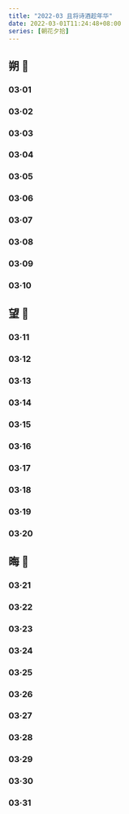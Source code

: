 ```yaml
---
title: "2022-03 且将诗酒趁年华"
date: 2022-03-01T11:24:48+08:00
series: [朝花夕拾]
---
```


## 朔 🎈

### 03·01

### 03·02

### 03·03

### 03·04

### 03·05

### 03·06

### 03·07

### 03·08

### 03·09

### 03·10

## 望 📡

### 03·11

### 03·12

### 03·13

### 03·14

### 03·15

### 03·16

### 03·17

### 03·18

### 03·19

### 03·20

## 晦 💫

### 03·21

### 03·22

### 03·23

### 03·24

### 03·25

### 03·26

### 03·27

### 03·28

### 03·29

### 03·30

### 03·31
